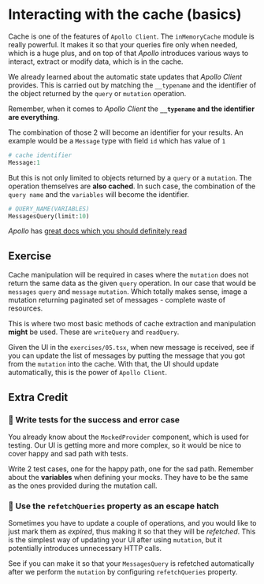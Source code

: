 # Interacting with the cache (basics)

Cache is one of the features of `Apollo Client`. The `inMemoryCache` module is really powerful.
It makes it so that your queries fire only when needed, which is a huge plus, and on top of that
_Apollo_ introduces various ways to interact, extract or modify data, which is in the cache.

We already learned about the automatic state updates that _Apollo Client_ provides.
This is carried out by matching the `__typename` and the identifier of the object returned by the `query` or `mutation` operation.

Remember, when it comes to _Apollo Client_ the **`__typename` and the identifier are everything**.

The combination of those 2 will become an identifier for your results.
An example would be a `Message` type with field `id` which has value of `1`

```graphql
# cache identifier
Message:1
```

But this is not only limited to objects returned by a `query` or a `mutation`.
The operation themselves are **also cached**. In such case, the combination of the `query name`
and the `variables` will become the identifier.

```graphql
# QUERY_NAME(VARIABLES)
MessagesQuery(limit:10)
```

_Apollo_ has [great docs which you should definitely read](https://www.apollographql.com/docs/react/v3.0-beta/caching/cache-configuration/)

## Exercise

Cache manipulation will be required in cases where the `mutation` does not return
the same data as the given `query` operation. In our case that would be `messages`
`query` and `message` `mutation`. Which totally makes sense, image a mutation returning
paginated set of messages - complete waste of resources.

This is where two most basic methods of cache extraction and manipulation **might** be used.
These are `writeQuery` and `readQuery`.

Given the UI in the `exercises/05.tsx`, when new message is received, see if you can
update the list of messages by putting the message that you got from the `mutation` into the cache.
With that, the UI should update automatically, this is the power of `Apollo Client`.

## Extra Credit

### 💯 Write tests for the success and error case

You already know about the `MockedProvider` component, which is used for testing.
Our UI is getting more and more complex, so it would be nice to cover happy and sad path with tests.

Write 2 test cases, one for the happy path, one for the sad path. Remember about the **variables** when defining your mocks.
They have to be the same as the ones provided during the mutation call.

### 💯 Use the `refetchQueries` property as an escape hatch

Sometimes you have to update a couple of operations, and you would like to just mark them as _expired_, thus making it so that
they will be _refetched_. This is the simplest way of updating your UI after using `mutation`, but it potentially introduces unnecessary HTTP calls.

See if you can make it so that your `MessagesQuery` is refetched automatically after we perform the `mutation` by configuring `refetchQueries` property.
